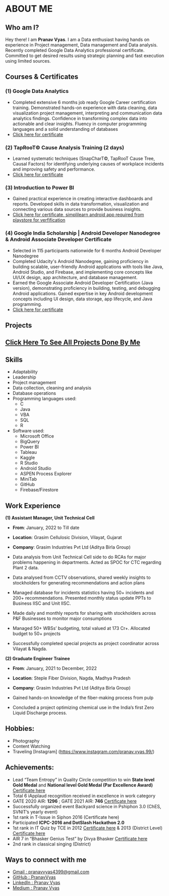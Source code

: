 # ABOUT ME

## Who am I?
Hey there! I am **Pranav Vyas**. I am a Data enthusiast having hands on experience in Project management, Data management and Data analysis. Recently completed Google Data Analytics professional certificate. Committed to get desired results using strategic planning and fast execution using limited sources.

## Courses & Certificates

### (1) Google Data Analytics

- Completed extensive 6 months job ready Google Career certification training. Demonstrated hands-on experience with data cleaning, data visualization project management, interpreting and communication data analytics findings. Confidence in transforming complex data into actionable and clear insights. Fluency in computer programming languages and a solid understanding of databases
- [Click here for certificate](https://coursera.org/share/f5a42af59e5feecfc27a2c0638d9f867)

### (2) TapRooT© Cause Analysis Training (2 days)

- Learned systematic techniques (SnapCharT©, TapRooT Cause Tree, Causal Factors) for identifying underlying causes of workplace incidents and improving safety and performance.
- [Click here for certificate](https://drive.google.com/file/d/1hOd6FAYq9KduJw4qELsoE58Bh-ypJEAv/view?usp=sharing)

### (3) Introduction to Power BI

- Gained practical experience in creating interactive dashboards and reports. Developed skills in data transformation, visualization and connecting various data sources to provide business insights.
- [Click here for certificate, simplilearn android app required from playstore for verfification](https://simpli.app.link/cwRXeBTppNb)

### (4) Google India Scholarship | Android Developer Nanodegree & Android Associate Developer Certificate

- Selected in 115 participants nationwide for 6 months Android Developer Nanodegree
- Completed Udacity's Android Nanodegree, gaining proficiency in building scalable, user-friendly Android applications with tools like Java, Android Studio, and Firebase, and implementing core concepts like UI/UX design, app architecture, and database management.
- Earned the Google Associate Android Developer Certification (Java version), demonstrating proficiency in building, testing, and debugging Android applications. Gained expertise in key Android development concepts including UI design, data storage, app lifecycle, and Java programming.
- [Click here for certificate](www.udacity.com/certificate/e/f4484d4a-6270-11e8-8ed8-23f39765e586)

## Projects
## [Click Here To See All Projects Done By Me](projects.md)

## Skills
- Adaptability
- Leadership
- Project management
- Data collection, cleaning  and analysis
- Database operations
- Programming languages used:
    - C
    - Java
    - VBA
    - SQL
    - R
- Software used: 
    - Microsoft Office
    - BigQuery
    - Power BI
    - Tableau
    - Kaggle
    - R Studio
    - Android Studio
    - ASPEN Process Explorer
    - MiniTab
    - GitHub
    - Firebase/Firestore

## Work Experience

**(1) Assistant Manager, Unit Technical Cell**

- **From**: January, 2022 to Till date
- **Location**: Grasim Cellulosic Division, Vilayat, Gujarat
- **Company**: Grasim Industries Pvt Ltd (Aditya Birla Group)

- Data analysis from Unit Technical Cell side to do RCAs for major problems happening in departments. Acted as SPOC for CTC regarding Plant 2 data.
- Data analysed from CCTV observations, shared weekly insights to stockholders for generating recommendations and action plans
- Managed database for incidents statistics having 50+ incidents and 200+ recommendations. Presented monthly status update PPTs to Business IISC and Unit IISC.
- Made daily and monthly reports for sharing with stockholders across P&F Businesses to monitor major consumptions
- Managed 50+ WBSs’ budgeting, total valued at 173 Cr+. Allocated budget to 50+ projects
- Successfully completed special projects as project coordinator across Vilayat & Nagda.

**(2) Graduate Engineer Trainee**

- **From**: January, 2021 to December, 2022
- **Location**: Steple Fiber Division, Nagda, Madhya Pradesh
- **Company**: Grasim Industries Pvt Ltd (Aditya Birla Group)

- Gained hands-on knowledge of the fiber-making process from pulp
- Concluded a project optimizing chemical use in the India’s first Zero Liquid Discharge process.

## Hobbies:
- Photography
- Content Watching
- Traveling [Instagram] (https://www.instagram.com/pranav.vyas.99/)

## Achievements:
- Lead “Team Entropy” in Quality Circle competition to win **State level Gold Medal** and **National level Gold Medal (Par Excellence Award)** [Certificate here](https://drive.google.com/file/d/1pqpcwVgqoSmpxf5jXdAYJDukUYHGsvsN/view?usp=sharing)
- Total 6 iApplaud recognition received in excellence in work category
- GATE 2020 AIR: **1296** ; GATE 2021 AIR: **746** [Certificate here](https://drive.google.com/file/d/1pdeKT7AEZxlX0ilV52i9CjdZjVD4jUZi/view?usp=sharing)
- Successfully organized event Backyard science in Pshiphon 3.0 (ChES, SVNIT’s yearly event) 
- 1st rank in T-Issue in Siphon 2016 (Certificate here)
- Participated **ICPC-2016 and DotSlash Hackathon 2.0**
- 1st rank in IT Quiz by TCE in 2012 [Certificate here](https://drive.google.com/file/d/1y70hDfwaPj-VRVuLNXboVB0kFKhLCAOM/view?usp=sharing) & 2013 (District Level) [Certificate here](https://drive.google.com/file/d/1JZ50U41WvzKWBd_ahUQMPTDnOFYZx9yD/view?usp=sharing)
- AIR 7 in “Bhasker Genius Test” by Divya Bhasker [Certificate here](https://drive.google.com/file/d/1pharK6QnempBnCiX5xYye-boN-jPdDWO/view?usp=sharing)
- 2nd rank in classical singing (District)

## Ways to connect with me

- [Gmail : pranavvyas4399@gmail.com](https://mail.google.com/mail/?view=cm&fs=1&tf=1&to=pranavvyas4399@gmail.com)
- [GitHub : PranavVyas](https://github.com/PranavVyas)
- [LinkedIn : Pranav Vyas](www.linkedin.com/in/pranavvyas99)
- [Medium : Pranav Vyas](https://medium.com/@pranav.vyas.99)

<!-- ## (1) Google Data Analytics Capstone Project

> I started this case study as a Capstone Project of Google Data analytics Proffesional Certificate.

### Overview

- Completed a capstone project for Cyclistic bike-share company, analyzing user data.
- Focused on understanding differences between casual riders and annual members.
- Used SQL, BigQuery, and PowerBI for data cleaning, analysis, and visualization.
- Identified patterns in rider behavior, such as ride times and locations.
- Provided actionable marketing recommendations to increase annual memberships.
- Emphasized data integrity, ensuring that records were error-free after cleaning.
- Final insights aimed at helping the marketing team optimize campaigns and boost conversion rates.

### Screenshots

Here are some of the visuals created for the project: To read about the project [Click here][GDACapstoneArt]

Monthwise Rider types Graph:
![GDACapstoneGraph1](assets/img/GDACapstoneGraph1.jpg)

Weekdaywise Rider types Graph:
![GDACapstoneGraph2](assets/img/GDACapstoneGraph2.jpg)

### Download Links

| Sr No |  Perticular | Detail |
| ------ | ------ | ------ |
| 1 | Project End Date | September, 2024|
| 2 | Status | Completed |
| 3 | Update | Not maintained |
| 4 | Microsoft PPT | [Click here][GDACapstonePPT] |
| 5 | Report PDF | [Click here][GDACapstoneRpt] |
| 6 | Explaination Article | [Click here][GDACapstoneArt] |
| 7 | GitHub Link | [Click here][GDACapstoneGitHub] |

## (2) CCTV Monitering Dashboard

### Background:

- I started this project as a self initiative. I was incharge of CCTV monitering data (There was practise of HODs oberving cctv cameras and seding theirobservations via email to me, I then kept record in local excel file). This became hard to maintain as SHs are also involved later, which increased observer numbers and thus mails.
- So, I created microsoft power app to get details from HODs and SHs
- I have taken feedback from my stackholders (VP-Production, VP-Engineering, DH-Safety, LH-Technical Services) for details required to be filled in form (I had to read every observation and put in different 9 categories, now i have added this in form so manual reading of observation is also avoided)
- After I received enough data, I started with making dashboard in PowerBI. I deveoped dashboard and deployed on company server. This gave us what are most observed violations and helped by creating action plan for reduction

### Overview

- Data collection from section heads and above about observation done through CCTV of unsafe act
- Designed database, identified requirements and created forms for online data collection accessible from Phone or Web browser
- Categorized in 9 different categories and generate recommendations based on observations
- Report format made after discussion of stakeholders and shared on weekly basis
- Made insightful dashboard in PowerBI to see and moniter KPIs

### Screenshots

Here are some of the screen shots of dashboard:

Xoxoxox:
![GDACapstoneGraph1](assets/img/GDACapstoneGraph1.jpg)

XoxoX:
![GDACapstoneGraph2](assets/img/GDACapstoneGraph2.jpg)

### Download Links

| Sr No |  Perticular | Detail |
| ------ | ------ | ------ |
| 1 | Project End Date | Continued since August,2024 |
| 2 | Status | Not completed |
| 3 | Update | Updated as required |
| 4 | GitHub Link | [Click here][CCTVGitHub] |

## (3) Student Companion Android App

> I started this app as a Capstone Project of Udacity's Android Developer Nanodegree, but continoued to develop and add features to it untill 2019. This project is not maintained by me now. Here is description of app:

Student Companion is an app that has many features that are useful for students in school, High School or college.

### Features

- **Attendance Manager**
    - Manages attendance and reminds you to fill attendance, This can be useful to see the regularity of student or in some colleges with minimum attendance criteria.
    - Overall attendace summary can be seen for each subject by going to Overall Attendance Manager
- **Smart attendance**
    - Marks attendance based on geo location of phone, If phone is in the location provided for classes, automatically attendance is marked. 
- **NoteManager** 
    - Notes can be taken easily and later be edited or removed as per convenience by Note Manager. 
- **Market place** 
    - Market place is made through this app to post ads about your old books, vehicles, documents so that other people can use them and both will get the benefit. As there is no payment gateway included with the app user does not need to fill any pieces of information other than phone no to contact.
- **Digital library**
    - This feature ensures that the student has enough material to study if they can not afford books they should use the digital versions.
- **The Notification Manager** 
    - Notification Manager will warn the user if attendance goes lower or if there is an interesting event going on in college!
- **Today's lecture Widget**
    - The widget provided with the app removes the headache of remembering the lectures by providing the lecture of that days right on the home screen. The widget will update at the midnight (around 12:00 AM) so it makes sure that you only see the latest day's timetable and also don't consume battery by frequently updating itself
- **Dark Theme (Available only in Paid Version)**
    - By Enabling the dark mode in the settings page you can use dark mode. Why us there Dark Mode ? Well It saves some battery on AMOLED Screens and main reason is It looks Cool 
- **Timetable & Holidays**
    - It is very easy to see time table of the whole week in the app. Just touch the hamburger menu (3 horizontal lines at top left corner) or swipe from left edge to right to open Navigation menu and than select timetable and you can see the timetable and select the holidays to see the holidays and details about holidays

### Screenshots

| Student Companion |
| ------ |
| ![StudentC1](assets/img/student_comp_1.png) |
| ![StudentC2](assets/img/student_comp_2.png) |
| ![StudentC3](assets/img/student_comp_3.png) |
| ![StudentC4](assets/img/student_comp_4.png) |
| ![StudentC5](assets/img/student_comp_5.png) |

### Details

| Sr No |  Perticular | Detail |
| ------ | ------ | ------ |
| 1 | Project End Date | January, 2019|
| 2 | Status | Completed |
| 3 | Update | Not maintained |
| 4 | GitHub Link | [Click here][SCGitHub] |

## (4) Student Companion Android App (MVVM Based Version)

- Same as "Student Companion Android App" but built from ground up using Room Library and use of ViewModel Library to handle android life cycle data transitions

> This project is not maintained now, This was made as part of learning and development for MVVM architecture

### Details

| Sr No |  Perticular | Detail |
| ------ | ------ | ------ |
| 1 | Project End Date | November, 2019|
| 2 | Status | Completed |
| 3 | Update | Not maintained |
| 4 | GitHub Link | [Click here][SCMVVMGitHub] |

## (5) Movie Mania

> I created this app to learn about Room database and how to use API to fetch data. I created this app while I was learning android development from Udacity. This app is not maintained now. Feel free to checkout the source code and fork it and update it to your liking.

- Movie Mania is an app that is created with purpose of entertainment in mind.
- It provides features like Movie Details, Movie list sorted by popularity, IMDB Rating and New Movies Movie Details contains information like Movie trailer linked directly to YouTube and can be shared directly from the app at any time

### Screenshots

| ![Movie1](assets/img/movie_mania_1.png) | ![Movie2](assets/img/movie_mania_2.png) |
| ------ | ------ |
|![Movie3](assets/img/movie_mania_3.png) | ![Movie4](assets/img/movie_mania_4.png) |

### Details

| Sr No |  Perticular | Detail |
| ------ | ------ | ------ |
| 1 | Project End Date | October, 2018|
| 2 | Status | Completed |
| 3 | Update | Not maintained |
| 4 | GitHub Link | [Click here][MMGitHub] |

### (6) XYZ Reader

> XYZ is a project done under Udacity Nanodegree Projects and redesigned app from the original app given by Udacity in the Nanodegree

- XYZ reader is feed reader app that uses Material Design Guidelines and new material design components for better UX to show very big articles at once in the app.
- The app is optimized by using recycler view to load text, in this way app stays efficient in memory and shows very big articles at once.
- The recycler view does not load all the items at once but recycles the item holders and caches them for further use, in this way the app uses very low memory (compared to normal list view or single text view) to load three articles each being more than 1000 lines from the internet!

### Details

| Sr No |  Perticular | Detail |
| ------ | ------ | ------ |
| 1 | Project End Date | October, 2018|
| 2 | Status | Completed |
| 3 | Update | Not maintained |
| 4 | GitHub Link | [Click here][XYZRGitHub] |

## (7) EasyEdu

> EasyEdu is app made in DotSlash 2.0 hackathon. We were two people team (**Team[0]** - Pranav Vyas, Tirth Patel), I focused on coding and my partner in creating visuals, wireframes etc. We made this app in 26 hours, so this might be looking like unfinished app, but functionally this is working fully

**Problem Statement:** 
- The country has always been striving to get education to the commons in the most lucrative way possible. Educational resources and measures to improve its discourse comes under the category.

**Solution:**
- A platform for University Students to share Documents such as Exam Papers and Study Material.
- Users can Upload/Download Documents shared by Users.
- Users can follow subjects, semesters and branches to receive updates when a new document is uploaded for that subject/semester/branch.
- Users can schedule reminders to downloads documents.

### Screenshots

| ![EasyEdu1](assets/img/easy_edu_1.png) | ![EasyEdu2](assets/img/easy_edu_2.png) |
| ------ | ------ |
|![EasyEdu3](assets/img/easy_edu_3.png) | ![EasyEdu4](assets/img/easy_edu_4.png) |
|![EasyEdu5](assets/img/easy_edu_5.png) | ![EasyEdu6](assets/img/easy_edu_6.png) |

### Details

| Sr No |  Perticular | Detail |
| ------ | ------ | ------ |
| 1 | Project End Date | February , 2019|
| 2 | Status | Completed |
| 3 | Update | Not maintained |
| 4 | GitHub Link | [Click here][EEGitHub] |

## (8) My Cook Book

> My Cook Book is a project done under Udacity Nanodegree Projects. This project is not maitained by me anymore.

- My Cookbook is an android app to demonstrate the extraction of information from JSON file located in cloud and handling of various cases like unavailability of full information
- App also uses the ExoPlayer to buffer and show online video content to user with media controls that can be controlled by the various connected device like earphones, Bluetooth devices etc
- My Cookbook shows off some of the useful features like PIP Mode, Automatically Full Screen while in landscape mode

### Screenshots

| ![Cookbook1](assets/img/my_cookbook_1.png) | ![Cookbook2](assets/img/my_cookbook_2.png) |![Cookbook3](assets/img/my_cookbook_3.png) |
| ------ | ------ | ------ |
| Home Screen | Details Page | Video Page |

![Cookbook4](assets/img/my_cookbook_4.png)

### Details

| Sr No |  Perticular | Detail |
| ------ | ------ | ------ |
| 1 | Project End Date | August, 2018|
| 2 | Status | Completed |
| 3 | Update | Not maintained |
| 4 | GitHub Link | [Click here][MCBGitHub] |

## Other Projects

> Other projects I have developed during Udacity Android Developer nanodegree, College and School time during extra time as a side projects. I have always been curious of something I have learnt that can be used to create something that is useful and unique. so, I always try to create something to implement core concepts I have learnt. After all, when we implement something we learn, we also find some of the unexpected challenges

## (9) Tic Tac Toe for Andoid

### Details

| Sr No |  Perticular | Detail |
| ------ | ------ | ------ |
| 1 | Project End Date | July, 2017|
| 2 | Status | Completed |
| 3 | Update | Not maintained |
| 4 | GitHub Link | [Click here][TTTAndroidGitHub] |

## (10) ProHotspot v2

### Details

| Sr No |  Perticular | Detail |
| ------ | ------ | ------ |
| 1 | Project End Date | 2017 |
| 2 | Status | Completed |
| 3 | Update | Not maintained |
| 4 | GitHub Link | [Click here][PHSV2GitHub] |

## (11) Tic Tac Toe (Java GUI Version)

> This is my first app made in Java GUI for practising and learning concepts. I used GUI elements for making this app

- Tic Tac Toe is a game which is played by two players, which is a very old game and here it is my best try to create the same game in Java language!!

### Screenshots

| <p align="center"><img src="assets/img/tic_tac_toe_java_1.png" alt="TTTJ1"></p> |
| ----- |
| <p align="center"><img src="assets/img/tic_tac_toe_java_2.png" alt="TTTJ2"></p> |
| <p align="center"><img src="assets/img/tic_tac_toe_java_3.png" alt="TTTJ3"></p> |

### Details

| Sr No |  Perticular | Detail |
| ------ | ------ | ------ |
| 1 | Project End Date | 2016 |
| 2 | Status | Completed |
| 3 | Update | Not maintained |
| 4 | GitHub Link | [Click here][TTTJavaGitHub] |

## (12) Tic Tac Toe (C Language Version)

> This is my first every venture to programming and making "app" from coding

- Tic Tac Toe is a game which is played by two players, which is a very old game and here it is my best try to create the same game in Java as well as C language!!

### Screenshots

| Tic Tac Toe (C) |
| ------ |
| ![TTTC1](assets/img/tic_tac_toe_c_3.png) |
| ![TTTC2](assets/img/tic_tac_toe_c_2.png) |
| ![TTTC3](assets/img/tic_tac_toe_c_1.png) |

### Details

| Sr No |  Perticular | Detail |
| ------ | ------ | ------ |
| 1 | Project End Date | 2014 |
| 2 | Status | Completed |
| 3 | Update | Not maintained |
| 4 | GitHub Link | [Click here][TTTCGitHub] |

## (13) PAI

> This app was developed when we did not had computer in our house. We had extra curricular classes as Computer subject in my town in my school. I joined these classes and whenever I am doe with teachers assignment, I worked on this project and some other C projects. Please keep in mind that this is written by me back when Computers were not populer in my town and only my school had 10 computers in our whole town. I was just learning the computer languages. I wanted to have orignal program here so I did not changed anything 

- PAI is written in C language which is basically early database of sentences.
- I have incorporated trial and paid mode in this also, For paid version user can set password which is stored in "base.obb" file and for creating OTP is required which is generated through an algorithm.
- OTPs are stored in OTP.txt file that is generated by program
- Database is stored in "file.obb"
- If value is found it returns values if not found it asks for input answers you want to display and stores inside local file

### Screenshots

| PAI |
| ------ |
| ![PAI1](assets/img/pai_1.png) |
| ![PAI2](assets/img/pai_2.png) |
| ![PAI3](assets/img/pai_3.png) |

### Details

| Sr No |  Perticular | Detail |
| ------ | ------ | ------ |
| 1 | Project End Date | 2014 |
| 2 | Status | Completed |
| 3 | Update | Not maintained |
| 4 | GitHub Link | [Click here][PAIGitHub] |

## (14) PKV website

> If the graphics looks old but this was made by me in Microsoft App, I don't remeber exctely now. But it was in 2013 when I coded this website in my schools computer in computer classes. There are many things written in this website which might be looking childish, Because it was made by a child who used this thing called computer for 3-4 months in intervals. I wanted to keep this as is so nothing is changed.

This is a HTML file, in which programming is done for with IF ELSE.

### Details

| Sr No |  Perticular | Detail |
| ------ | ------ | ------ |
| 1 | Project End Date | 2013 |
| 2 | Status | Completed |
| 3 | Update | Not maintained |
| 4 | GitHub Link | [Click here][PKVGitHub] |

[GDACapstoneDsetOrg]: <https://github.com/PranavVyas/GDACapstone/tree/main/Databases/Original>
[GDACapstoneDsetClnd]: <https://github.com/PranavVyas/GDACapstone/tree/main/Databases/Cleaned>
[GDACapstoneGitHub]: <https://github.com/PranavVyas/GDACapstone>
[GDACapstonePPT]: <https://github.com/PranavVyas/GDACapstone/tree/main/Presentation>
[GDACapstoneRpt]: <https://github.com/PranavVyas/GDACapstone/tree/main/Report>
[GDACapstoneArt]: https://medium.com/@pranav.vyas.99/a-beginners-guide-to-google-data-analytics-capstone-project-how-does-a-bike-share-navigate-speedy-f4a04f701d4a
[MovieManaiaGitHubLink]: <https://github.com/joemccann/dillinger/tree/master/plugins/onedrive/README.md>
[ProfileGithub]: <https://github.com/joemccann/dillinger/tree/master/plugins/onedrive/README.md>
[ProfileLinkedIn]: <https://github.com/joemccann/dillinger/tree/master/plugins/onedrive/README.md>
[ProfileGmail]: <https://github.com/joemccann/dillinger/tree/master/plugins/onedrive/README.md>
[ProfileKaggle]: <https://github.com/joemccann/dillinger/tree/master/plugins/onedrive/README.md>
[ProfileMedium]: <https://github.com/joemccann/dillinger/tree/master/plugins/onedrive/README.md>
[SCGitHub]: <https://github.com/PranavVyas/StudentCompanion>
[SCMVVMGitHub]: <https://github.com/PranavVyas/StudentCompanionMVVM>
[MMGitHub]: <https://github.com/PranavVyas/PopularMovies>
[CCTVGitHub]: <https://github.com/PranavVyas/CCTVDashboard>
[XYZRGitHub]: <https://github.com/PranavVyas/XYZ-Reader>
[MCBGitHub]: <https://github.com/PranavVyas/MyCookBook>
[PAIGitHub]: <https://github.com/PranavVyas/PAI>
[PKVGitHub]: <https://github.com/PranavVyas/PKVWebsite>
[TTTJavaGitHub]: <https://github.com/PranavVyas/TicTacToe_Java>
[TTTCGitHub]: <https://github.com/PranavVyas/Tic-Tac-Toe>
[TTTAndroidGitHub]: <https://github.com/PranavVyas/TIcTacToeForAndroid>
[EEGitHub]: <https://github.com/PranavVyas/DotSlash>
[PHSV2GitHub]: <https://github.com/PranavVyas/DotSlash> -->